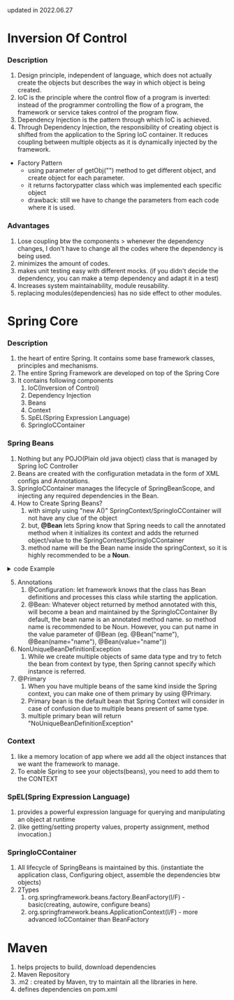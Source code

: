 updated in 2022.06.27

# Inversion Of Control
### Description
1. Design principle, independent of language, which does not actually create the objects 
   but describes the way in which object is being created.
2. IoC is the principle where the control flow of a program is inverted: instead of the programmer controlling the flow of a program,
   the framework or service takes control of the program flow.
3. Dependency Injection is the pattern through which IoC is achieved.
4. Through Dependency Injection, the responsibility of creating object is shifted from the application to the Spring IoC container.
   It reduces coupling between multiple objects as it is dynamically injected by the framework.
* Factory Pattern 
  - using parameter of getObj("") method to get different object, and create object for each parameter.
  - it returns factorypatter class which was implemented each specific object
  - drawback: still we have to change the parameters from each code where it is used.
  
### Advantages
1. Lose coupling btw the components > whenever the dependency changes, I don't have to change all the codes where
   the dependency is being used.
2. minimizes the amount of codes.
3. makes unit testing easy with different mocks. (if you didn't decide the dependency, you can make a temp dependency and adapt it in a test)
4. Increases system maintainability, module reusability.
5. replacing modules(dependencies) has no side effect to other modules.

# Spring Core
### Description
1. the heart of entire Spring. It contains some base framework classes, principles and mechanisms.
2. The entire Spring Framework are developed on top of the Spring Core
3. It contains following components
   1. IoC(Inversion of Control)
   2. Dependency Injection
   3. Beans
   4. Context
   5. SpEL(Spring Expression Language)
   6. SpringIoCContainer
### Spring Beans
   1. Nothing but any POJO(Plain old java object) class that is managed by Spring IoC Controller
   2. Beans are created with the configuration metadata in the form of XML configs and Annotations.
   3. SpringIoCContainer manages the lifecycle of SpringBeanScope, and injecting any required dependencies in the Bean.
   4. How to Create Spring Beans?
       1. with simply using "new A()" SpringContext/SpringIoCContainer will not have any clue of the object
       2. but, **@Bean** lets Spring know that Spring needs to call the annotated method when it initializes its context
          and adds the returned object/value to the SpringContext/SpringIoCContainer
       3. method name will be the Bean name inside the springContext, so it is highly recommended to be a **Noun**.
<details><summary>code Example</summary>

```java
      @Bean
      Vehicle vehicle1(){
           var veh = new Vehicle();
           veh.setName("Soo's SuperCar");
           return veh;
      }
      @Bean
      Vehicle vehicle2(){
            var veh = new Vehicle();
            veh.setName("New CAR2");
            return veh;
          }
      @Bean
      String hello(){
           return "hello";
      }
      @Bean
      int a(){
          return 12;
      }
      var context = new AnnotationConfigApplicationContext(ProjectConfig.class); //act as a IoCContainer

      Vehicle vehicle1 = context.getBean("vehicle1", Vehicle.class);
      String hello = context.getBean(String.class);
      Integer num = context.getBean(Integer.class);
      System.out.println(String.format("the result would be vehicle1.getName()[%s], hello[%s], num[%d]", vehicle1.getName(), hello, num));
       //the result would be vehicle1.getName()[sexyVEH], hello[hello], num[12]   
```
</details>

   5. Annotations
       1. @Configuration: let framework knows that the class has Bean definitions and processes this class while starting the application.
       2. @Bean: Whatever object returned by method annotated with this, will become a bean and maintained by the SpringIoCContainer
          By default, the bean name is an annotated method name. so method name is recommended to be Noun.
          However, you can put name in the value parameter of @Bean (eg. @Bean("name"), @Bean(name="name"), @Bean(value="name"))
   6. NonUniqueBeanDefinitionException
      1. While we create multiple objects of same data type and try to fetch the bean from context by type, then Spring cannot specify which instance is referred.
   7. @Primary
      1. When you have multiple beans of the same kind inside the Spring context, you can make one of them primary by using @Primary. 
      2. Primary bean is the default bean that Spring Context will consider in case of confusion due to multiple beans present of same type.
      3. multiple primary bean will return "NoUniqueBeanDefinitionException"
### Context
   1. like a memory location of app where we add all the object instances that we want the framework to manage.
   2. To enable Spring to see your objects(beans), you need to add them to the CONTEXT
### SpEL(Spring Expression Language)
   1. provides a powerful expression language for querying and manipulating an object at runtime
   2. (like getting/setting property values, property assignment, method invocation.)
### SpringIoCContainer
   1. All lifecycle of SpringBeans is maintained by this. (instantiate the application class, Configuring object, assemble the dependencies btw objects)
   2. 2Types
      1. org.springframework.beans.factory.BeanFactory(I/F) - basic(creating, autowire, configure beans)
      2. org.springframework.beans.ApplicationContext(I/F) - more advanced IoCContainer than BeanFactory

# Maven
1. helps projects to build, download dependencies
2. Maven Repository
3. .m2 : created by Maven, try to maintain all the libraries in here. 
4. defines dependencies on pom.xml